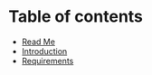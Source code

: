 # Table of contents

* [Read Me](../README.md)
* [Introduction](../introduction.md)
* [Requirements](../requirements.md)


